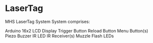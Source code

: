 # LaserTag
MHS LaserTag System
 System comprises:
 
 Arduino
 16x2 LCD Display
 Trigger Button
 Reload Button
 Menu Button(s)
 Piezo Buzzer
 IR LED
 IR Receiver(s)
 Muzzle Flash LEDs
 

